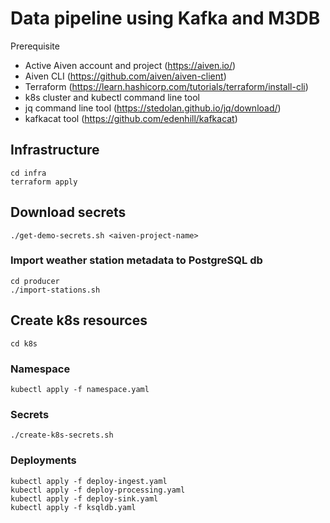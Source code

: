 # Data pipeline using Kafka and M3DB

Prerequisite
- Active Aiven account and project (https://aiven.io/)
- Aiven CLI (https://github.com/aiven/aiven-client)
- Terraform (https://learn.hashicorp.com/tutorials/terraform/install-cli)
- k8s cluster and kubectl command line tool
- jq command line tool (https://stedolan.github.io/jq/download/)
- kafkacat tool (https://github.com/edenhill/kafkacat)

## Infrastructure
```
cd infra
terraform apply
````

## Download secrets
````
./get-demo-secrets.sh <aiven-project-name>
````

### Import weather station metadata to PostgreSQL db
```
cd producer
./import-stations.sh
```

## Create k8s resources
````
cd k8s
````

### Namespace
```
kubectl apply -f namespace.yaml
```

### Secrets
```
./create-k8s-secrets.sh
```

### Deployments
```
kubectl apply -f deploy-ingest.yaml
kubectl apply -f deploy-processing.yaml
kubectl apply -f deploy-sink.yaml
kubectl apply -f ksqldb.yaml
```

